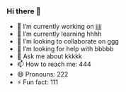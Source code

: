 ### Hi there 👋

- 🔭 I’m currently working on jjjj
- 🌱 I’m currently learning hhhh
- 👯 I’m looking to collaborate on ggg
- 🤔 I’m looking for help with bbbbb
- 💬 Ask me about kkkkk
- 📫 How to reach me: 444
- 😄 Pronouns: 222
- ⚡ Fun fact: 111
